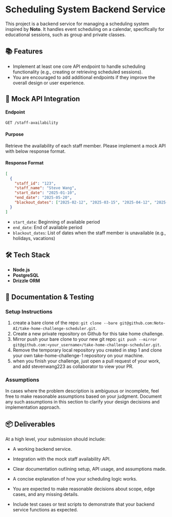 # Scheduling System Backend Service

This project is a backend service for managing a scheduling system inspired by **Noto**. It handles event scheduling on a calendar, specifically for educational sessions, such as group and private classes.

## 📚 Features
- Implement at least one core API endpoint to handle scheduling functionality (e.g., creating or retrieving scheduled sessions).
- You are encouraged to add additional endpoints if they improve the overall design or user experience.

## 🔌 Mock API Integration

#### **Endpoint**
`GET /staff-availability`

#### **Purpose**
Retrieve the availability of each staff member. Please implement a mock API with below response format.

#### **Response Format**
```json
[
  {
    "staff_id": "123",
    "staff_name": "Steve Wang",
    "start_date": "2025-01-10",
    "end_date": "2025-05-20",
    "blackout_dates": ["2025-02-12", "2025-03-15", "2025-04-12", "2025-05-15"]
  }
]
```

- `start_date`: Beginning of available period
- `end_date`: End of available period
- `blackout_dates`: List of dates when the staff member is unavailable (e.g., holidays, vacations)

## 🛠 Tech Stack

- **Node.js**
- **PostgreSQL**
- **Drizzle ORM**

## 🧪 Documentation & Testing

### Setup Instructions

1. create a bare clone of the repo: `git clone --bare git@github.com:Noto-AI/take-home-challenge-scheduler.git`.
2. Create a new private repository on Github for this take home challenge.
3. Mirror push your bare clone to your new git repo: `git push --mirror git@github.com:<your_username>/take-home-challenge-scheduler.git`.
4. Remove the temporary local repository you created in step 1 and clone your own take-home-challenge-1 repository on your machine.
5. when you finish your challenge, just open a pull request of your work, and add stevenwang223 as collaborator to view your PR. 

### Assumptions
In cases where the problem description is ambiguous or incomplete, feel free to make reasonable assumptions based on your judgment. Document any such assumptions in this section to clarify your design decisions and implementation approach.

## 📦 Deliverables

At a high level, your submission should include:

- A working backend service.

- Integration with the mock staff availability API.

- Clear documentation outlining setup, API usage, and assumptions made.

- A concise explanation of how your scheduling logic works.

- You are expected to make reasonable decisions about scope, edge cases, and any missing details.

- Include test cases or test scripts to demonstrate that your backend service functions as expected.
